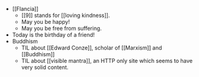 - [[Flancia]]
  - [[9]] stands for [[loving kindness]].
  - May you be happy!
  - May you be free from suffering.
- Today is the birthday of a friend!
- Buddhism
  - TIL about [[Edward Conze]], scholar of [[Marxism]] and [[Buddhism]]
  - TIL about [[visible mantra]], an HTTP only site which seems to have very solid content.
